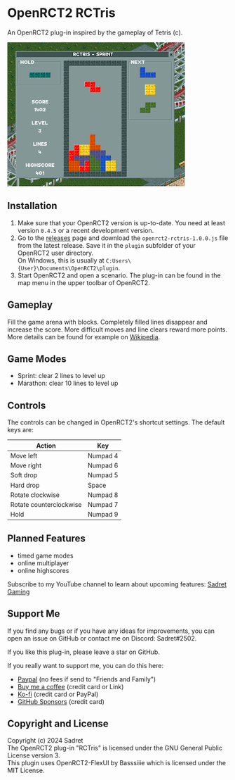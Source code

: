 # OpenRCT2 RCTris

An OpenRCT2 plug-in inspired by the gameplay of Tetris (c).

![screenshot](screenshot.png "Screenshot")

## Installation

1. Make sure that your OpenRCT2 version is up-to-date. You need at least version `0.4.5` or a recent development version.
2. Go to the [releases](https://github.com/Sadret/openrct2-rctris/releases) page and download the `openrct2-rctris-1.0.0.js` file from the latest release. Save it in the `plugin` subfolder of your OpenRCT2 user directory.\
On Windows, this is usually at `C:Users\{User}\Documents\OpenRCT2\plugin`.
3. Start OpenRCT2 and open a scenario. The plug-in can be found in the map menu in the upper toolbar of OpenRCT2.

## Gameplay

Fill the game arena with blocks.
Completely filled lines disappear and increase the score.
More difficult moves and line clears reward more points.
More details can be found for example on [Wikipedia](https://en.wikipedia.org/wiki/Tetris).

## Game Modes

- Sprint: clear 2 lines to level up
- Marathon: clear 10 lines to level up

## Controls

The controls can be changed in OpenRCT2's shortcut settings.
The default keys are:

| Action                  | Key      |
| ----------------------- | -------- |
| Move left               | Numpad 4 |
| Move right              | Numpad 6 |
| Soft drop               | Numpad 5 |
| Hard drop               | Space    |
| Rotate clockwise        | Numpad 8 |
| Rotate counterclockwise | Numpad 7 |
| Hold                    | Numpad 9 |

## Planned Features

- timed game modes
- online multiplayer
- online highscores

Subscribe to my YouTube channel to learn about upcoming features:
[Sadret Gaming](https://www.youtube.com/channel/UCLF2DGVDbo_Od5K4MeGNTRQ/)

## Support Me

If you find any bugs or if you have any ideas for improvements, you can open an issue on GitHub or contact me on Discord: Sadret#2502.

If you like this plug-in, please leave a star on GitHub.

If you really want to support me, you can do this here:
- [Paypal](paypal.me/SadretGaming) (no fees if send to "Friends and Family")
- [Buy me a coffee](https://www.buymeacoffee.com/SadretGaming) (credit card or Link)
- [Ko-fi](https://ko-fi.com/sadret) (credit card or PayPal)
- [GitHub Sponsors](https://github.com/sponsors/Sadret) (credit card)

## Copyright and License

Copyright (c) 2024 Sadret\
The OpenRCT2 plug-in "RCTris" is licensed under the GNU General Public License version 3.\
This plugin uses OpenRCT2-FlexUI by Basssiiie which is licensed under the MIT License.
